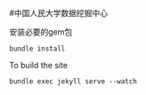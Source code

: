 #中国人民大学数据挖掘中心

安装必要的gem包

    bundle install

To build the site

    bundle exec jekyll serve --watch